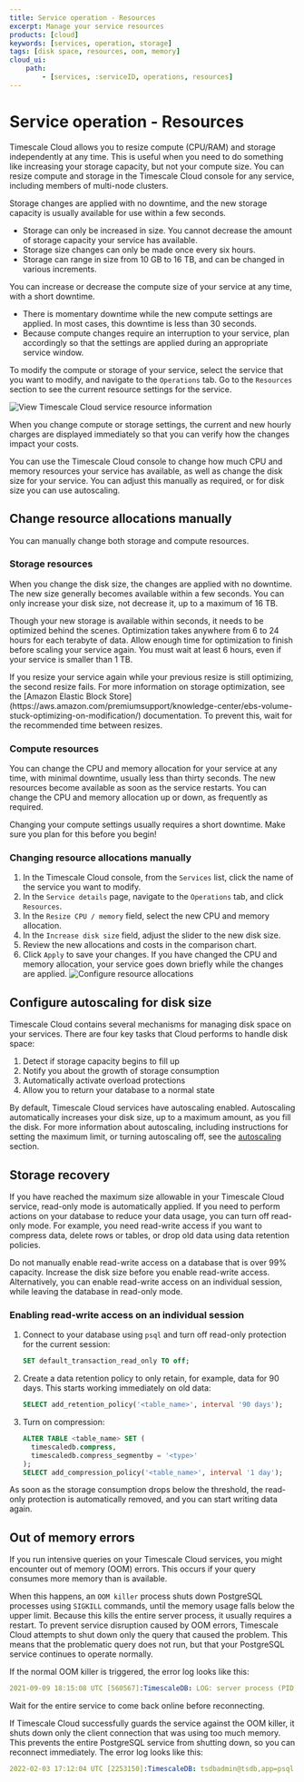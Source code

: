 ```yaml
---
title: Service operation - Resources
excerpt: Manage your service resources
products: [cloud]
keywords: [services, operation, storage]
tags: [disk space, resources, oom, memory]
cloud_ui:
    path:
        - [services, :serviceID, operations, resources]
---
```


# Service operation - Resources

Timescale Cloud allows you to resize compute (CPU/RAM) and storage independently
at any time. This is useful when you need to do something like increasing your
storage capacity, but not your compute size. You can resize compute and storage
in the Timescale Cloud console for any service, including members of multi-node
clusters.

Storage changes are applied with no downtime, and the new storage capacity is
usually available for use within a few seconds.

*   Storage can only be increased in size. You cannot decrease the amount of
    storage capacity your service has available.
*   Storage size changes can only be made once every six hours.
*   Storage can range in size from 10&nbsp;GB to 16&nbsp;TB,
     and can be changed in various increments.

You can increase or decrease the compute size of your service at any time, with
a short downtime.

*   There is momentary downtime while the new compute settings are applied.
    In most cases, this downtime is less than 30 seconds.
*   Because compute changes require an interruption to your service, plan
    accordingly so that the settings are applied during an appropriate service
    window.

To modify the compute or storage of your service, select the service that you
want to modify, and navigate to the `Operations` tab. Go to the `Resources`
section to see the current resource settings for the service.

<img class="main-content__illustration" src="https://s3.amazonaws.com/assets.timescale.com/docs/images/tsc-resources-unchanged.png" alt="View Timescale Cloud service resource information"/>

When you change compute or storage settings, the current and new hourly charges
are displayed immediately so that you can verify how the changes impact your
costs.

You can use the Timescale Cloud console to change how much CPU and memory
resources your service has available, as well as change the disk size for your
service. You can adjust this manually as required, or for disk size you can use autoscaling.

## Change resource allocations manually

You can manually change both storage and compute resources.

### Storage resources

When you change the disk size, the changes are applied with no downtime. The
new size generally becomes available within a few seconds. You can only increase
your disk size, not decrease it, up to a maximum of 16&nbsp;TB.

Though your new storage is available within seconds, it needs to be optimized
behind the scenes. Optimization takes anywhere from 6 to 24 hours for each
terabyte of data. Allow enough time for optimization to finish before scaling
your service again. You must wait at least 6 hours, even if your service is
smaller than 1&nbsp;TB.

<Highlight type="warning">
If you resize your service again while your previous resize is still optimizing,
the second resize fails. For more information on storage optimization, see the
[Amazon Elastic Block Store](https://aws.amazon.com/premiumsupport/knowledge-center/ebs-volume-stuck-optimizing-on-modification/)
documentation. To prevent this, wait for the recommended time between resizes.
</Highlight>

### Compute resources

You can change the CPU and memory allocation for your service at any time, with
minimal downtime, usually less than thirty seconds. The new resources become
available as soon as the service restarts. You can change the CPU and memory
allocation up or down, as frequently as required.

<Highlight type="warning">
Changing your compute settings usually requires a short downtime. Make sure you
plan for this before you begin!
</Highlight>

<Procedure>

### Changing resource allocations manually

1.  In the Timescale Cloud console, from the `Services` list, click the name of
    the service you want to modify.
1.  In the `Service details` page, navigate to the `Operations` tab, and click
    `Resources`.
1.  In the `Resize CPU / memory` field, select the new CPU and memory
    allocation.
1.  In the `Increase disk size` field, adjust the slider to the new disk size.
1.  Review the new allocations and costs in the comparison chart.
1.  Click `Apply` to save your changes. If you have changed the CPU and memory
    allocation, your service goes down briefly while the changes are applied.
    <img class="main-content__illustration" src="https://s3.amazonaws.com/assets.timescale.com/docs/images/tsc-resources-changed-apply.png" alt="Configure resource allocations"/>

</Procedure>

## Configure autoscaling for disk size

Timescale Cloud contains several mechanisms for managing disk space on your
services. There are four key tasks that Cloud performs to handle disk space:

1.  Detect if storage capacity begins to fill up
1.  Notify you about the growth of storage consumption
1.  Automatically activate overload protections
1.  Allow you to return your database to a normal state

By default, Timescale Cloud services have autoscaling enabled. Autoscaling
automatically increases your disk size, up to a maximum amount, as you fill the
disk. For more information about autoscaling, including instructions for setting
the maximum limit, or turning autoscaling off, see the
[autoscaling][autoscaling] section.

## Storage recovery

If you have reached the maximum size allowable in your Timescale Cloud service,
read-only mode is automatically applied. If you need to perform actions on your
database to reduce your data usage, you can turn off read-only mode. For
example, you need read-write access if you want to compress data, delete rows or
tables, or drop old data using data retention policies.

<Highlight type="warning">
Do not manually enable read-write access on a database that is over 99%
capacity. Increase the disk size before you enable read-write access.
Alternatively, you can enable read-write access on an individual session, while
leaving the database in read-only mode.
</Highlight>

<Procedure>

### Enabling read-write access on an individual session

1.  Connect to your database using `psql` and turn off read-only protection
    for the current session:

    ```sql
    SET default_transaction_read_only TO off;
    ```

1.  Create a data retention policy to only retain, for example, data for 90
    days. This starts working immediately on old data:

    ```sql
    SELECT add_retention_policy('<table_name>', interval '90 days');
    ```

1.  Turn on compression:

    ```sql
    ALTER TABLE <table_name> SET (
      timescaledb.compress,
      timescaledb.compress_segmentby = '<type>'
    );
    SELECT add_compression_policy('<table_name>', interval '1 day');
    ```

</Procedure>

As soon as the storage consumption drops below the threshold, the read-only
protection is automatically removed, and you can start writing data again.

## Out of memory errors

If you run intensive queries on your Timescale Cloud services, you might
encounter out of memory (OOM) errors. This occurs if your query consumes more
memory than is available.

When this happens, an `OOM killer` process shuts down PostgreSQL processes using
`SIGKILL` commands, until the memory usage falls below the upper limit. Because
this kills the entire server process, it usually requires a restart. To
prevent service disruption caused by OOM errors, Timescale Cloud attempts to
shut down only the query that caused the problem. This means that the
problematic query does not run, but that your PostgreSQL service continues to
operate normally.

If the normal OOM killer is triggered, the error log looks like this:

```yml
2021-09-09 18:15:08 UTC [560567]:TimescaleDB: LOG: server process (PID 2351983) was terminated by signal 9: Killed
```

Wait for the entire service to come back online before reconnecting.

If Timescale Cloud successfully guards the service against the OOM killer, it shuts
down only the client connection that was using too much memory. This prevents
the entire PostgreSQL service from shutting down, so you can reconnect
immediately. The error log looks like this:

```yml
2022-02-03 17:12:04 UTC [2253150]:TimescaleDB: tsdbadmin@tsdb,app=psql [53200] ERROR: out of memory
```

[autoscaling]: /use-timescale/:currentVersion:/services/autoscaling/
